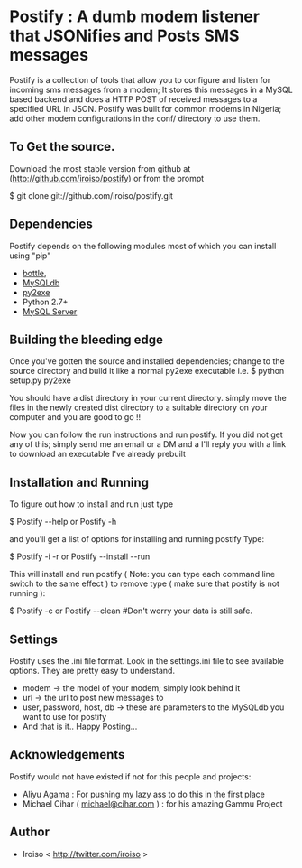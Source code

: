 # Postify : A dumb modem listener that JSONifies and Posts SMS messages
Postify is a collection of tools that allow you to configure and listen for incoming sms messages from a modem;
It stores this messages in a MySQL based backend and does a HTTP POST of received messages to 
a specified URL in JSON. Postify was built for common modems in Nigeria; add other modem configurations in the
conf/ directory to use them.

## To Get the source.
Download the most stable version from github at (http://github.com/iroiso/postify)
or from the prompt

$ git clone git://github.com/iroiso/postify.git

## Dependencies
Postify depends on the following modules most of which you can install using "pip"

+ [bottle](http://bottle.paws.de),
+ [MySQLdb](http://pypi.python.org/pypi/mysqldb)
+ [py2exe](http://py2exe.org)
+  Python 2.7+ 
+ [MySQL Server ](http://mysql.org)


## Building the bleeding edge
Once you've gotten the source and installed dependencies; change to the source directory
and build it like a normal py2exe executable i.e.
$ python setup.py py2exe

You should have a dist directory in your current directory. simply move the files 
in the newly created dist directory to a suitable directory on your computer and you are good to go !!

Now you can follow the run instructions and run postify. If you did not get any of this; simply
send me an email or a DM and a I'll reply you with a link to download an executable I've already prebuilt


## Installation and Running
To figure out how to install and run just type

$ Postify --help or Postify -h

and you'll get a list of options for installing and running postify
Type:

$ Postify -i -r or Postify --install --run

This will install and run postify ( Note: you can type each command line switch to the same effect )
to remove type ( make sure that postify is not running ):

$ Postify -c or Postify --clean   #Don't worry your data is still safe.

## Settings
Postify uses the .ini file format. Look in the settings.ini file to see
available options. They are pretty easy to understand.

- modem -> the model of your modem; simply look behind it 
- url -> the url to post new messages to
- user, password, host, db -> these are parameters to the MySQLdb you want to use for postify
- And that is it.. Happy Posting...


## Acknowledgements
Postify would not have existed if not for this people and projects:
+ Aliyu Agama : For pushing my lazy ass to do this in the first place
+ Michael Cihar ( michael@cihar.com ) : for his amazing Gammu Project

## Author
+ Iroiso < http://twitter.com/iroiso >

